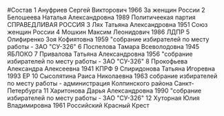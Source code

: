 #Состав
1 Ануфриев Сергей Викторович 1966 За женщин России
2 Белошеева Наталья Александровна 1989 Политичеекая партия СПРАВЕДЛИВАЯ РОССИЯ
3 Лях Татьяна Александровна 1951 Союз женщин России
4 Мошкин Максим Леонидович 1986 ЛДПР
5 Олифиренко Зоя Кофиятовна 1959 \"собрание избирателей по месту работы - ЗАО \"СУ-326\"
6 Поспелова Тамара Всеволодовна 1945 ЯБЛОКО
7 Привалова Татьяна Александровна 1956 \"собрание избирателей по месту работы - ЗАО \"СУ-326\"
8 Прокофьева Александра Алексеевна 1941 КПРФ
9 Спиридонова Татьяна Игоревна 1993 ЕР
10 Сысолятина Раиса Николаевна 1963 собрание избирателей по месту работы - администрация Колпинского района Санкт-Петербурга
11 Харитонова Дарья Александровна 1990 \"собрание избирателей по месту работы - ЗАО \"СУ-326\"
12 Хуторная Юлия Владимировна 1961 Российский Красный Крест
